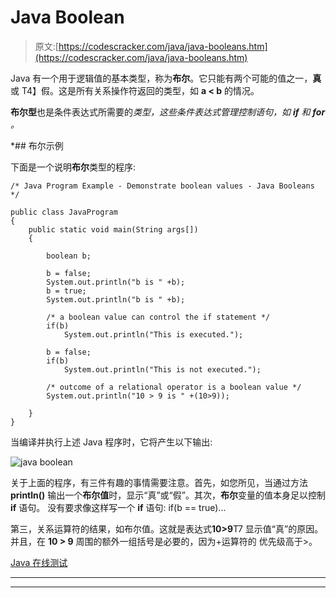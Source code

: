 # Java Boolean

> 原文:[https://codescracker.com/java/java-booleans.htm](https://codescracker.com/java/java-booleans.htm)

Java 有一个用于逻辑值的基本类型，称为**布尔**。它只能有两个可能的值之一，**真**或 T4】假。这是所有关系操作符返回的类型，如 **a < b** 的情况。

**布尔型**也是条件表达式所需要的*类型，这些条件表达式管理控制语句，如 **if** 和 **for** 。*

 *## 布尔示例

下面是一个说明**布尔**类型的程序:

```
/* Java Program Example - Demonstrate boolean values - Java Booleans */

public class JavaProgram
{   
    public static void main(String args[])
    {

        boolean b;

        b = false;
        System.out.println("b is " +b);
        b = true;
        System.out.println("b is " +b);

        /* a boolean value can control the if statement */
        if(b)
            System.out.println("This is executed.");

        b = false;
        if(b)
            System.out.println("This is not executed.");

        /* outcome of a relational operator is a boolean value */
        System.out.println("10 > 9 is " +(10>9));

    }
}
```

当编译并执行上述 Java 程序时，它将产生以下输出:

![java boolean](../Images/3ed0e3fead8f7e014bf68460cf078a34.png)

关于上面的程序，有三件有趣的事情需要注意。首先，如您所见，当通过方法 **println()** 输出一个**布尔值**时，显示“真”或“假”。其次，**布尔**变量的值本身足以控制 **if** 语句。 没有要求像这样写一个 **if** 语句:
if(b == true)...

第三，关系运算符的结果，如布尔值。这就是表达式**10>9**T7 显示值“真”的原因。并且，在 **10 > 9** 周围的额外一组括号是必要的，因为+运算符的 优先级高于>。

[Java 在线测试](/exam/showtest.php?subid=1)

* * *

* * **